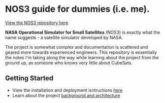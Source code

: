 # NOS3 guide for dummies (i.e. me).

[View the NOS3 repository here](https://github.com/nasa/nos3/)

**NASA Operational Simulator for Small Satellites** (NOS3) is exactly what the name suggests - a satellite simulator developed by NASA. 

The project is somewhat complex and documentation is scattered and geared more towards experienced engineers. This repository is essentially the notes I'm taking along the way while learning about the project from the ground up, as someone who knows very little about CubeSats. 

## Getting Started

- View the installation and deployment isntructions [here](Install.md)
- Learn about the project [background and architecture](Overview.md)